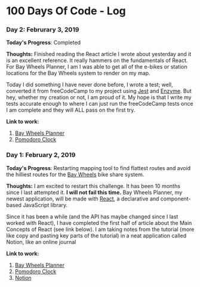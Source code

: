 # 100 Days Of Code - Log

### Day 2: Februrary 3, 2019

**Today's Progress**: Completed 

**Thoughts:**
Finished reading the React article I wrote about yesterday and it is an excellent reference. It really hammers on the fundamentals of React. For Bay Wheels Planner, I am I was able to get all of the e-bikes or station locations for the Bay Wheels system to render on my map.

Today I did something I have never done before, I wrote a test; well, converted it from freeCodeCamp to my project using [Jest](https://jestjs.io/) and [Enzyme](https://airbnb.io/enzyme/). But hey, whether my creation or not, I am proud of it. My hope is that I write my tests accurate enough to where I can just run the freeCodeCamp tests once I am complete and they will ALL pass on the first try.

**Link to work:**
1. [Bay Wheels Planner](https://github.com/iccir919/bay-wheels-planner)
2. [Pomodoro Clock](https://github.com/iccir919/pomodoro-clock)

### Day 1: February 2, 2019

**Today's Progress**: Restarting mapping tool to find flattest routes and avoid the hilliest routes for the [Bay Wheels](https://www.lyft.com/bikes/bay-wheels) bike share system.

**Thoughts:**
I am excited to restart this challenge. It has been 10 months since I last attempted it. **I will not fail this time.** Bay Wheels Planner, my newest application, will be made with [React](https://reactjs.org/), a declarative and component-based JavaScript library. 

Since it has been a while (and the API has maybe changed since I last worked with React), I have completed the first half of article about the Main Concepts of React (see link below). I am taking notes from the tutorial (more like copy and pasting key parts of the tutorial) in a neat application called Notion, like an online journal

**Link to work:**

1. [Bay Wheels Planner](https://github.com/iccir919/bay-wheels-planner)
2. [Pomodoro Clock](https://github.com/iccir919/pomodoro-clock)
3. [Notion](https://www.notion.so/)